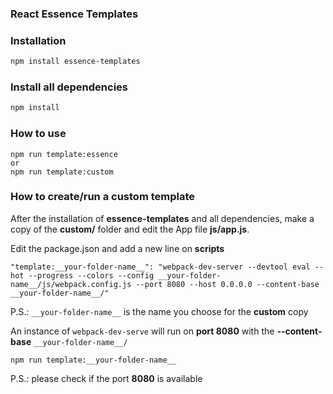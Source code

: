 ### React Essence Templates

### Installation
```bash
npm install essence-templates
```

### Install all dependencies
```bash
npm install
```

### How to use
```
npm run template:essence
or
npm run template:custom
```

### How to create/run a custom template
After the installation of **essence-templates** and all dependencies, make a copy of the **custom/** folder and edit the App file **js/app.js**.

Edit the package.json and add a new line on **scripts** 
```
"template:__your-folder-name__": "webpack-dev-server --devtool eval --hot --progress --colors --config __your-folder-name__/js/webpack.config.js --port 8080 --host 0.0.0.0 --content-base __your-folder-name__/"
```
P.S.: `__your-folder-name__` is the name you choose for the **custom** copy

An instance of `webpack-dev-serve` will run on **port 8080** with the **--content-base** `__your-folder-name__/`
```
npm run template:__your-folder-name__
```

P.S.: please check if the port **8080** is available